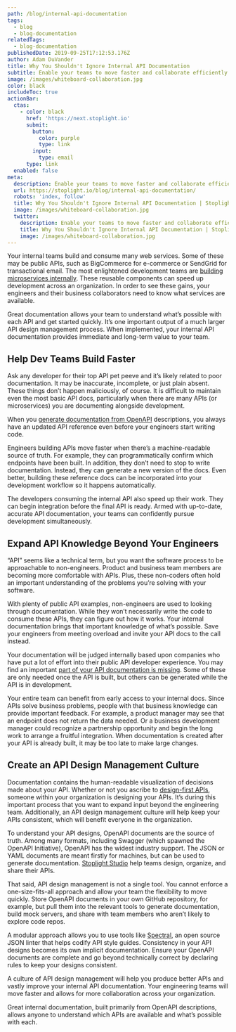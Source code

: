 ```yaml
---
path: /blog/internal-api-documentation
tags:
  - blog
  - blog-documentation
relatedTags:
  - blog-documentation
publishedDate: 2019-09-25T17:12:53.176Z
author: Adam DuVander
title: Why You Shouldn't Ignore Internal API Documentation
subtitle: Enable your teams to move faster and collaborate efficiently
image: /images/whiteboard-collaboration.jpg
color: black
includeToc: true
actionBar:
  ctas:
    - color: black
      href: 'https://next.stoplight.io'
      submit:
        button:
          color: purple
          type: link
        input:
          type: email
      type: link
  enabled: false
meta:
  description: Enable your teams to move faster and collaborate efficiently
  url: https://stoplight.io/blog/internal-api-documentation/
  robots: 'index, follow'
  title: Why You Shouldn't Ignore Internal API Documentation | Stoplight API Corner
  image: /images/whiteboard-collaboration.jpg
  twitter:
    description: Enable your teams to move faster and collaborate efficiently
    title: Why You Shouldn't Ignore Internal API Documentation | Stoplight API Corner
    image: /images/whiteboard-collaboration.jpg
---
```

Your internal teams build and consume many web services. Some of these may be public APIs, such as BigCommerce for e-commerce or SendGrid for transactional email. The most enlightened development teams are [building microservices internally](https://stoplight.io/blog/designing-apis-for-microservices/). These reusable components can speed up development across an organization. In order to see these gains, your engineers and their business collaborators need to know what services are available.

Great documentation allows your team to understand what’s possible with each API and get started quickly. It’s one important output of a much larger API design management process. When implemented, your internal API documentation provides immediate and long-term value to your team.
## Help Dev Teams Build Faster
Ask any developer for their top API pet peeve and it’s likely related to poor documentation. It may be inaccurate, incomplete, or just plain absent. These things don’t happen maliciously, of course. It is difficult to maintain even the most basic API docs, particularly when there are many APIs (or microservices) you are documenting alongside development.

When you [generate documentation from OpenAPI](https://stoplight.io/documentation/) descriptions, you always have an updated API reference even before your engineers start writing code.

Engineers building APIs move faster when there’s a machine-readable source of truth. For example, they can programmatically confirm which endpoints have been built. In addition, they don’t need to stop to write documentation. Instead, they can generate a new version of the docs. Even better, building these reference docs can be incorporated into your development workflow so it happens automatically.

The developers consuming the internal API also speed up their work. They can begin integration before the final API is ready. Armed with up-to-date, accurate API documentation, your teams can confidently pursue development simultaneously.
## Expand API Knowledge Beyond Your Engineers
“API” seems like a technical term, but you want the software process to be approachable to non-engineers. Product and business team members are becoming more comfortable with APIs. Plus, these non-coders often hold an important understanding of the problems you’re solving with your software.

With plenty of public API examples, non-engineers are used to looking through documentation. While they won’t necessarily write the code to consume these APIs, they can figure out how it works. Your internal documentation brings that important knowledge of what’s possible. Save your engineers from meeting overload and invite your API docs to the call instead.

Your documentation will be judged internally based upon companies who have put a lot of effort into their public API developer experience. You may find an important [part of your API documentation is missing](https://stoplight.io/blog/missing-api-documentation/). Some of these are only needed once the API is built, but others can be generated while the API is in development.

Your entire team can benefit from early access to your internal docs. Since APIs solve business problems, people with that business knowledge can provide important feedback. For example, a product manager may see that an endpoint does not return the data needed. Or a business development manager could recognize a partnership opportunity and begin the long work to arrange a fruitful integration. When documentation is created after your API is already built, it may be too late to make large changes.  
## Create an API Design Management Culture
Documentation contains the human-readable visualization of decisions made about your API. Whether or not you ascribe to [design-first APIs](https://stoplight.io/api-design-guide/basics/), someone within your organization is designing your APIs. It’s during this important process that you want to expand input beyond the engineering team. Additionally, an API design management culture will help keep your APIs consistent, which will benefit everyone in the organization.

To understand your API designs, OpenAPI documents are the source of truth. Among many formats, including Swagger (which spawned the OpenAPI Initiative), OpenAPI has the widest industry support. The JSON or YAML documents are meant firstly for machines, but can be used to generate documentation. [Stoplight Studio](https://stoplight.io/studio/) help teams design, organize, and share their APIs.

That said, API design management is not a single tool. You cannot enforce a one-size-fits-all approach and allow your team the flexibility to move quickly. Store OpenAPI documents in your own GitHub repository, for example, but pull them into the relevant tools to generate documentation, build mock servers, and share with team members who aren’t likely to explore code repos.

A modular approach allows you to use tools like [Spectral](https://stoplight.io/open-source/spectral/), an open source JSON linter that helps codify API style guides. Consistency in your API designs becomes its own implicit documentation. Ensure your OpenAPI documents are complete and go beyond technically correct by declaring rules to keep your designs consistent.

A culture of API design management will help you produce better APIs and vastly improve your internal API documentation. Your engineering teams will move faster and allows for more collaboration across your organization.

Great internal documentation, built primarily from OpenAPI descriptions, allows anyone to understand which APIs are available and what’s possible with each.
